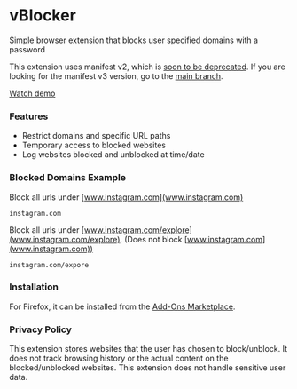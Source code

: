 # vBlocker
Simple browser extension that blocks user specified domains with a password

This extension uses manifest v2, which is [soon to be deprecated](https://developer.chrome.com/docs/extensions/mv3/mv2-sunset/). If you are looking for the manifest v3 version, go to the [main branch](https://github.com/vivCoding/vBlocker).

[Watch demo](https://youtu.be/RSFkTDDa0gQ)

### Features
- Restrict domains and specific URL paths
- Temporary access to blocked websites
- Log websites blocked and unblocked at time/date

### Blocked Domains Example
Block all urls under [www.instagram.com](www.instagram.com)
```
instagram.com
````
Block all urls under [www.instagram.com/explore](www.instagram.com/explore). (Does not block [www.instagram.com](www.instagram.com))

```
instagram.com/expore
```

### Installation
For Firefox, it can be installed from the [Add-Ons Marketplace](https://addons.mozilla.org/en-US/firefox/addon/vblocker1/).
<!-- The extension can be downloaded from [releases](https://github.com/vivCoding/vBlocker/releases/tag/v0.1). You can then install the file into your browser. [Here's a guide](https://support.mozilla.org/en-US/kb/find-and-install-add-ons-add-features-to-firefox#w_how-do-i-find-and-install-add-ons) for Firefox. -->

### Privacy Policy

This extension stores websites that the user has chosen to block/unblock. It does not track browsing history or the actual content on the blocked/unblocked websites. This extension does not handle sensitive user data.
